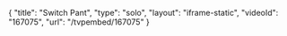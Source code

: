 {
    "title": "Switch Pant",
    "type": "solo",
    "layout": "iframe-static",
    "videoId": "167075",
    "url": "\/tvpembed\/167075"
}